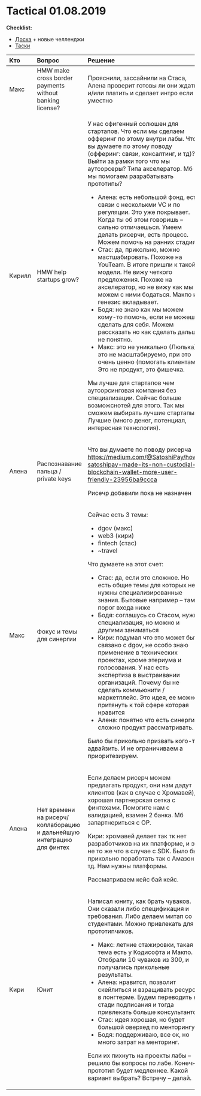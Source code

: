 # Tactical 01.08.2019

**Checklist:**

* [Доска](https://app.asana.com/0/884432933782249/board) + новые челленджи
* [Таски](https://app.asana.com/0/1116270591138915/calendar)

<table>
  <thead>
    <tr>
      <th style="text-align:left"><b>&#x41A;&#x442;&#x43E;</b>
      </th>
      <th style="text-align:left"><b>&#x412;&#x43E;&#x43F;&#x440;&#x43E;&#x441;</b>
      </th>
      <th style="text-align:left"><b>&#x420;&#x435;&#x448;&#x435;&#x43D;&#x438;&#x435;</b>
      </th>
    </tr>
  </thead>
  <tbody>
    <tr>
      <td style="text-align:left">&#x41C;&#x430;&#x43A;&#x441;</td>
      <td style="text-align:left">HMW make cross border payments without banking license?</td>
      <td style="text-align:left">&#x41F;&#x440;&#x43E;&#x44F;&#x441;&#x43D;&#x438;&#x43B;&#x438;, &#x437;&#x430;&#x441;&#x441;&#x430;&#x439;&#x43D;&#x438;&#x43B;&#x438;
        &#x43D;&#x430; &#x421;&#x442;&#x430;&#x441;&#x430;, &#x410;&#x43B;&#x435;&#x43D;&#x430;
        &#x43F;&#x440;&#x43E;&#x432;&#x435;&#x440;&#x438;&#x442; &#x433;&#x43E;&#x442;&#x43E;&#x432;&#x44B;
        &#x43B;&#x438; &#x43E;&#x43D;&#x438; &#x436;&#x434;&#x430;&#x442;&#x44C;
        &#x438;/&#x438;&#x43B;&#x438; &#x43F;&#x43B;&#x430;&#x442;&#x438;&#x442;&#x44C;
        &#x438; &#x441;&#x434;&#x435;&#x43B;&#x430;&#x435;&#x442; &#x438;&#x43D;&#x442;&#x440;&#x43E;
        &#x435;&#x441;&#x43B;&#x438; &#x443;&#x43C;&#x435;&#x441;&#x442;&#x43D;&#x43E;</td>
    </tr>
    <tr>
      <td style="text-align:left">&#x41A;&#x438;&#x440;&#x438;&#x43B;&#x43B;</td>
      <td style="text-align:left">HMW help startups grow?</td>
      <td style="text-align:left">
        <p>&#x423; &#x43D;&#x430;&#x441; &#x43E;&#x444;&#x438;&#x433;&#x435;&#x43D;&#x43D;&#x44B;&#x439;
          &#x441;&#x43E;&#x43B;&#x44E;&#x448;&#x435;&#x43D; &#x434;&#x43B;&#x44F;
          &#x441;&#x442;&#x430;&#x440;&#x442;&#x430;&#x43F;&#x43E;&#x432;. &#x427;&#x442;&#x43E;
          &#x435;&#x441;&#x43B;&#x438; &#x43C;&#x44B; &#x441;&#x434;&#x435;&#x43B;&#x430;&#x435;&#x43C;
          &#x43E;&#x444;&#x444;&#x435;&#x440;&#x438;&#x43D;&#x433; &#x43F;&#x43E;
          &#x44D;&#x442;&#x43E;&#x43C;&#x443; &#x432;&#x43D;&#x443;&#x442;&#x440;&#x438;
          &#x43B;&#x430;&#x431;&#x44B;. &#x427;&#x442;&#x43E; &#x432;&#x44B; &#x434;&#x443;&#x43C;&#x430;&#x435;&#x442;&#x435;
          &#x43F;&#x43E; &#x44D;&#x442;&#x43E;&#x43C;&#x443; &#x43F;&#x43E;&#x432;&#x43E;&#x434;&#x443;
          (&#x43E;&#x444;&#x444;&#x435;&#x440;&#x438;&#x43D;&#x433;: &#x441;&#x432;&#x44F;&#x437;&#x438;,
          &#x43A;&#x43E;&#x43D;&#x441;&#x430;&#x43B;&#x442;&#x438;&#x43D;&#x433;,
          &#x438; &#x442;&#x434;)? &#x412;&#x44B;&#x439;&#x442;&#x438; &#x437;&#x430;
          &#x440;&#x430;&#x43C;&#x43A;&#x438; &#x442;&#x43E;&#x433;&#x43E; &#x447;&#x442;&#x43E;
          &#x43C;&#x44B; &#x430;&#x443;&#x442;&#x441;&#x43E;&#x440;&#x441;&#x435;&#x440;&#x44B;?
          &#x422;&#x438;&#x43F;&#x430; &#x430;&#x43A;&#x441;&#x435;&#x43B;&#x435;&#x440;&#x430;&#x442;&#x43E;&#x440;.
          &#x41C;&#x431; &#x43C;&#x44B; &#x43F;&#x43E;&#x43C;&#x43E;&#x433;&#x430;&#x435;&#x43C;
          &#x440;&#x430;&#x437;&#x440;&#x430;&#x431;&#x430;&#x442;&#x44B;&#x432;&#x430;&#x442;&#x44C;
          &#x43F;&#x440;&#x43E;&#x442;&#x43E;&#x442;&#x438;&#x43F;&#x44B;?</p>
        <ul>
          <li>&#x410;&#x43B;&#x435;&#x43D;&#x430;: &#x435;&#x441;&#x442;&#x44C; &#x43D;&#x435;&#x431;&#x43E;&#x43B;&#x44C;&#x448;&#x43E;&#x439;
            &#x444;&#x43E;&#x43D;&#x434;, &#x435;&#x441;&#x442;&#x44C; &#x441;&#x432;&#x44F;&#x437;&#x438;
            &#x441; &#x43D;&#x435;&#x441;&#x43A;&#x43E;&#x43B;&#x44C;&#x43A;&#x43C;&#x438;
            VC &#x438; &#x43F;&#x43E; &#x440;&#x435;&#x433;&#x443;&#x43B;&#x44F;&#x446;&#x438;&#x438;.
            &#x42D;&#x442;&#x43E; &#x443;&#x436;&#x435; &#x43F;&#x43E;&#x43A;&#x440;&#x44B;&#x432;&#x430;&#x435;&#x442;.
            &#x41A;&#x43E;&#x433;&#x434;&#x430; &#x442;&#x44B; &#x43E;&#x431; &#x44D;&#x442;&#x43E;&#x43C;
            &#x433;&#x43E;&#x432;&#x43E;&#x440;&#x438;&#x448;&#x44C; &#x2013; &#x441;&#x438;&#x43B;&#x44C;&#x43D;&#x43E;
            &#x43E;&#x442;&#x43B;&#x438;&#x447;&#x430;&#x435;&#x448;&#x44C;&#x441;&#x44F;.
            &#x423;&#x43C;&#x435;&#x435;&#x43C; &#x434;&#x435;&#x43B;&#x430;&#x442;&#x44C;
            &#x440;&#x438;&#x441;&#x435;&#x440;&#x447;&#x438;, &#x435;&#x441;&#x442;&#x44C;
            &#x43F;&#x440;&#x43E;&#x446;&#x435;&#x441;&#x441;. &#x41C;&#x43E;&#x436;&#x435;&#x43C;
            &#x43F;&#x43E;&#x43C;&#x43E;&#x447;&#x44C; &#x43D;&#x430; &#x440;&#x430;&#x43D;&#x43D;&#x438;&#x445;
            &#x441;&#x442;&#x430;&#x434;&#x438;&#x44F;&#x445;.</li>
          <li>&#x421;&#x442;&#x430;&#x441;: &#x434;&#x430;, &#x43F;&#x440;&#x438;&#x43A;&#x43E;&#x43B;&#x44C;&#x43D;&#x43E;,
            &#x43C;&#x43E;&#x436;&#x43D;&#x43E; &#x43C;&#x430;&#x441;&#x442;&#x448;&#x430;&#x431;&#x438;&#x440;&#x43E;&#x432;&#x430;&#x442;&#x44C;.
            &#x41F;&#x43E;&#x445;&#x43E;&#x436;&#x435; &#x43D;&#x430; YouTeam. &#x412;
            &#x438;&#x442;&#x43E;&#x433;&#x435; &#x43F;&#x440;&#x438;&#x448;&#x43B;&#x438;
            &#x43A; &#x442;&#x430;&#x43A;&#x43E;&#x439; &#x43C;&#x43E;&#x434;&#x435;&#x43B;&#x438;.
            &#x41D;&#x435; &#x432;&#x438;&#x436;&#x443; &#x447;&#x435;&#x442;&#x43A;&#x43E;&#x433;&#x43E;
            &#x43F;&#x440;&#x435;&#x434;&#x43B;&#x43E;&#x436;&#x435;&#x43D;&#x438;&#x44F;.
            &#x41F;&#x43E;&#x445;&#x43E;&#x436;&#x435; &#x43D;&#x430; &#x430;&#x43A;&#x441;&#x435;&#x43B;&#x435;&#x440;&#x430;&#x442;&#x43E;&#x440;,
            &#x43D;&#x43E; &#x43D;&#x435; &#x432;&#x438;&#x436;&#x443; &#x43A;&#x430;&#x43A;
            &#x43C;&#x44B; &#x43C;&#x43E;&#x436;&#x435;&#x43C; &#x441; &#x43D;&#x438;&#x43C;&#x438;
            &#x431;&#x43E;&#x434;&#x430;&#x442;&#x44C;&#x441;&#x44F;. &#x41C;&#x430;&#x43A;&#x43F;&#x43E;
            &#x438; &#x433;&#x435;&#x43D;&#x435;&#x437;&#x438;&#x441; &#x432;&#x43A;&#x43B;&#x430;&#x434;&#x44B;&#x432;&#x430;&#x435;&#x442;.</li>
          <li>&#x411;&#x43E;&#x434;&#x44F;: &#x43D;&#x435; &#x437;&#x43D;&#x430;&#x44E;
            &#x43A;&#x430;&#x43A; &#x43C;&#x44B; &#x43C;&#x43E;&#x436;&#x435;&#x43C;
            &#x43A;&#x43E;&#x43C;&#x443;-&#x442;&#x43E; &#x43F;&#x43E;&#x43C;&#x43E;&#x447;&#x44C;,
            &#x435;&#x441;&#x43B;&#x438; &#x43D;&#x435; &#x43C;&#x43E;&#x436;&#x435;&#x448;&#x44C;
            &#x441;&#x434;&#x435;&#x43B;&#x430;&#x442;&#x44C; &#x434;&#x43B;&#x44F;
            &#x441;&#x435;&#x431;&#x44F;. &#x41C;&#x43E;&#x436;&#x435;&#x43C; &#x440;&#x430;&#x441;&#x441;&#x43A;&#x430;&#x437;&#x430;&#x442;&#x44C;
            &#x43D;&#x43E; &#x43A;&#x430;&#x43A; &#x441;&#x434;&#x435;&#x43B;&#x430;&#x442;&#x44C;
            &#x434;&#x430;&#x43B;&#x44C;&#x448;&#x435; &#x43D;&#x435; &#x43F;&#x43E;&#x43D;&#x44F;&#x442;&#x43D;&#x43E;.</li>
          <li>&#x41C;&#x430;&#x43A;&#x441;: &#x44D;&#x442;&#x43E; &#x43D;&#x435; &#x443;&#x43D;&#x438;&#x43A;&#x430;&#x43B;&#x44C;&#x43D;&#x43E;
            (&#x41B;&#x44E;&#x43B;&#x44C;&#x43A;&#x430;), &#x44D;&#x442;&#x43E; &#x43D;&#x435;
            &#x43C;&#x430;&#x441;&#x448;&#x442;&#x430;&#x431;&#x438;&#x440;&#x443;&#x435;&#x43C;&#x43E;,
            &#x43F;&#x440;&#x438; &#x44D;&#x442;&#x43E; &#x43E;&#x447;&#x435;&#x43D;&#x44C;
            &#x446;&#x435;&#x43D;&#x43D;&#x43E; (&#x43F;&#x43E;&#x43C;&#x43E;&#x433;&#x430;&#x442;&#x44C;
            &#x43A;&#x43B;&#x438;&#x435;&#x43D;&#x442;&#x430;&#x43C;). &#x42D;&#x442;&#x43E;
            &#x43D;&#x435; &#x43F;&#x440;&#x43E;&#x434;&#x443;&#x43A;&#x442;, &#x44D;&#x442;&#x43E;
            &#x444;&#x438;&#x448;&#x435;&#x447;&#x43A;&#x430;.</li>
        </ul>
        <p>&#x41C;&#x44B; &#x43B;&#x443;&#x447;&#x448;&#x435; &#x434;&#x43B;&#x44F;
          &#x441;&#x442;&#x430;&#x440;&#x442;&#x430;&#x43F;&#x43E;&#x432; &#x447;&#x435;&#x43C;
          &#x430;&#x443;&#x442;&#x441;&#x43E;&#x440;&#x441;&#x438;&#x43D;&#x433;&#x43E;&#x432;&#x430;&#x44F;
          &#x43A;&#x43E;&#x43C;&#x43F;&#x430;&#x43D;&#x438;&#x44F; &#x431;&#x435;&#x437;
          &#x441;&#x43F;&#x435;&#x446;&#x438;&#x430;&#x43B;&#x438;&#x437;&#x430;&#x446;&#x438;&#x438;.
          &#x421;&#x435;&#x439;&#x447;&#x430;&#x441; &#x431;&#x43E;&#x43B;&#x44C;&#x448;&#x435;
          &#x432;&#x43E;&#x437;&#x43C;&#x43E;&#x436;&#x441;&#x43D;&#x43E;&#x442;&#x435;&#x439;
          &#x434;&#x43B;&#x44F; &#x44D;&#x442;&#x43E;&#x433;&#x43E;. &#x422;&#x430;&#x43A;
          &#x43C;&#x44B; &#x441;&#x43C;&#x43E;&#x436;&#x435;&#x43C; &#x432;&#x44B;&#x431;&#x438;&#x440;&#x430;&#x442;&#x44C;
          &#x43B;&#x443;&#x447;&#x448;&#x438;&#x435; &#x441;&#x442;&#x430;&#x440;&#x442;&#x430;&#x43F;&#x44B;.
          &#x41B;&#x443;&#x447;&#x448;&#x438;&#x435; (&#x43C;&#x43D;&#x43E;&#x433;&#x43E;
          &#x434;&#x435;&#x43D;&#x435;&#x433;, &#x43F;&#x43E;&#x442;&#x435;&#x43D;&#x446;&#x438;&#x430;&#x43B;,
          &#x438;&#x43D;&#x442;&#x435;&#x440;&#x435;&#x441;&#x43D;&#x430;&#x44F;
          &#x442;&#x435;&#x445;&#x43D;&#x43E;&#x43B;&#x43E;&#x433;&#x438;&#x44F;).</p>
      </td>
    </tr>
    <tr>
      <td style="text-align:left">&#x410;&#x43B;&#x435;&#x43D;&#x430;</td>
      <td style="text-align:left">&#x420;&#x430;&#x441;&#x43F;&#x43E;&#x437;&#x43D;&#x430;&#x432;&#x430;&#x43D;&#x438;&#x435;
        &#x43F;&#x430;&#x43B;&#x44C;&#x446;&#x430; / private keys</td>
      <td style="text-align:left">
        <p>&#x427;&#x442;&#x43E; &#x432;&#x44B; &#x434;&#x443;&#x43C;&#x430;&#x435;&#x442;&#x435;
          &#x43F;&#x43E; &#x43F;&#x43E;&#x432;&#x43E;&#x434;&#x443; &#x440;&#x438;&#x441;&#x435;&#x440;&#x447;&#x430;
          <a
          href="https://medium.com/@SatoshiPay/how-satoshipay-made-its-non-custodial-blockchain-wallet-more-user-friendly-23956ba9ccca">https://medium.com/@SatoshiPay/how-satoshipay-made-its-non-custodial-blockchain-wallet-more-user-friendly-23956ba9ccca</a>
        </p>
        <p>&#x420;&#x438;&#x441;&#x435;&#x447;&#x440; &#x434;&#x43E;&#x431;&#x430;&#x432;&#x438;&#x43B;&#x438;
          &#x43F;&#x43E;&#x43A;&#x430; &#x43D;&#x435; &#x43D;&#x430;&#x437;&#x43D;&#x430;&#x447;&#x435;&#x43D;</p>
      </td>
    </tr>
    <tr>
      <td style="text-align:left">&#x41C;&#x430;&#x43A;&#x441;</td>
      <td style="text-align:left">&#x424;&#x43E;&#x43A;&#x443;&#x441; &#x438; &#x442;&#x435;&#x43C;&#x44B;
        &#x434;&#x43B;&#x44F; &#x441;&#x438;&#x43D;&#x435;&#x440;&#x433;&#x438;&#x438;</td>
      <td
      style="text-align:left">
        <p>&#x421;&#x435;&#x439;&#x447;&#x430;&#x441; &#x435;&#x441;&#x442;&#x44C;
          3 &#x442;&#x435;&#x43C;&#x44B;:</p>
        <ul>
          <li>dgov (&#x43C;&#x430;&#x43A;&#x441;)</li>
          <li>web3 (&#x43A;&#x438;&#x440;&#x438;)</li>
          <li>fintech (&#x441;&#x442;&#x430;&#x441;)</li>
          <li>~travel</li>
        </ul>
        <p>&#x427;&#x442;&#x43E; &#x434;&#x443;&#x43C;&#x430;&#x435;&#x442;&#x435;
          &#x43D;&#x430; &#x44D;&#x442;&#x43E;&#x442; &#x441;&#x447;&#x435;&#x442;:</p>
        <ul>
          <li>&#x421;&#x442;&#x430;&#x441;: &#x434;&#x430;, &#x435;&#x441;&#x43B;&#x438;
            &#x44D;&#x442;&#x43E; &#x441;&#x43B;&#x43E;&#x436;&#x43D;&#x43E;&#x435;.
            &#x41D;&#x43E; &#x435;&#x441;&#x442;&#x44C; &#x43E;&#x431;&#x449;&#x438;&#x435;
            &#x442;&#x435;&#x43C;&#x44B; &#x434;&#x43B;&#x44F; &#x43A;&#x43E;&#x442;&#x43E;&#x440;&#x44B;&#x445;
            &#x43D;&#x435; &#x43D;&#x443;&#x436;&#x43D;&#x44B; &#x441;&#x43F;&#x435;&#x446;&#x438;&#x430;&#x43B;&#x438;&#x437;&#x438;&#x440;&#x43E;&#x432;&#x430;&#x43D;&#x43D;&#x44B;&#x435;
            &#x437;&#x43D;&#x430;&#x43D;&#x438;&#x44F;. &#x411;&#x44B;&#x442;&#x43E;&#x432;&#x44B;&#x435;
            &#x43D;&#x430;&#x43F;&#x440;&#x438;&#x43C;&#x435;&#x440; &#x2013; &#x442;&#x430;&#x43C;
            &#x43F;&#x43E;&#x440;&#x43E;&#x433; &#x432;&#x445;&#x43E;&#x434;&#x430;
            &#x43D;&#x438;&#x436;&#x435;</li>
          <li>&#x411;&#x43E;&#x434;&#x44F;: &#x441;&#x43E;&#x433;&#x43B;&#x430;&#x448;&#x443;&#x441;&#x44C;
            &#x441;&#x43E; &#x421;&#x442;&#x430;&#x441;&#x43E;&#x43C;, &#x43D;&#x443;&#x436;&#x43D;&#x430;
            &#x441;&#x43F;&#x435;&#x446;&#x438;&#x430;&#x43B;&#x438;&#x437;&#x430;&#x446;&#x438;&#x44F;,
            &#x43D;&#x43E; &#x43C;&#x43E;&#x436;&#x43D;&#x43E; &#x438; &#x434;&#x440;&#x443;&#x433;&#x438;&#x43C;&#x438;
            &#x437;&#x430;&#x43D;&#x438;&#x43C;&#x430;&#x442;&#x44C;&#x441;&#x44F;</li>
          <li>&#x41A;&#x438;&#x440;&#x438;: &#x43F;&#x43E;&#x434;&#x443;&#x43C;&#x430;&#x43B;
            &#x447;&#x442;&#x43E; &#x44D;&#x442;&#x43E; &#x43C;&#x43E;&#x436;&#x435;&#x442;
            &#x431;&#x44B;&#x442;&#x44C; &#x441;&#x432;&#x44F;&#x437;&#x430;&#x43D;&#x43E;
            &#x441; dgov, &#x43D;&#x435; &#x43E;&#x441;&#x43E;&#x431;&#x43E; &#x437;&#x43D;&#x430;&#x44E;
            &#x43F;&#x440;&#x438;&#x43C;&#x435;&#x43D;&#x435;&#x43D;&#x438;&#x435;
            &#x432; &#x442;&#x435;&#x445;&#x43D;&#x438;&#x447;&#x435;&#x441;&#x43A;&#x438;&#x445;
            &#x43F;&#x440;&#x43E;&#x435;&#x43A;&#x442;&#x430;&#x445;, &#x43A;&#x440;&#x43E;&#x43C;&#x435;
            &#x44D;&#x442;&#x435;&#x440;&#x438;&#x443;&#x43C;&#x430; &#x438; &#x433;&#x43E;&#x43B;&#x43E;&#x441;&#x43E;&#x432;&#x430;&#x43D;&#x438;&#x44F;.
            &#x423; &#x43D;&#x430;&#x441; &#x435;&#x441;&#x442;&#x44C; &#x44D;&#x43A;&#x441;&#x43F;&#x435;&#x440;&#x442;&#x438;&#x437;&#x430;
            &#x432; &#x432;&#x44B;&#x441;&#x442;&#x440;&#x430;&#x438;&#x432;&#x430;&#x43D;&#x438;&#x438;
            &#x43E;&#x440;&#x433;&#x430;&#x43D;&#x438;&#x437;&#x430;&#x446;&#x438;&#x439;.
            &#x41F;&#x43E;&#x447;&#x435;&#x43C;&#x443; &#x431;&#x44B; &#x43D;&#x435;
            &#x441;&#x434;&#x435;&#x43B;&#x430;&#x442;&#x44C; &#x43A;&#x43E;&#x43C;&#x43C;&#x44C;&#x44E;&#x43D;&#x438;&#x442;&#x438;
            / &#x43C;&#x430;&#x440;&#x43A;&#x435;&#x442;&#x43F;&#x43B;&#x435;&#x439;&#x441;.
            &#x42D;&#x442;&#x43E; &#x438;&#x434;&#x435;&#x44F;, &#x435;&#x435; &#x43C;&#x43E;&#x436;&#x43D;&#x43E;
            &#x43F;&#x440;&#x438;&#x442;&#x44F;&#x43D;&#x443;&#x442;&#x44C; &#x43A;
            &#x442;&#x43E;&#x439; &#x441;&#x444;&#x435;&#x440;&#x435; &#x43A;&#x43E;&#x442;&#x43E;&#x440;&#x430;&#x44F;
            &#x43D;&#x440;&#x430;&#x432;&#x438;&#x442;&#x441;&#x44F;</li>
          <li>&#x410;&#x43B;&#x435;&#x43D;&#x430;: &#x43F;&#x43E;&#x43D;&#x44F;&#x442;&#x43D;&#x43E;
            &#x447;&#x442;&#x43E; &#x435;&#x441;&#x442;&#x44C; &#x441;&#x438;&#x43D;&#x435;&#x440;&#x433;&#x438;&#x44F;,
            &#x441;&#x43B;&#x43E;&#x436;&#x43D;&#x43E; &#x43F;&#x440;&#x43E;&#x434;&#x443;&#x43A;&#x442;
            &#x440;&#x430;&#x441;&#x441;&#x43C;&#x430;&#x442;&#x440;&#x438;&#x432;&#x430;&#x442;&#x44C;.</li>
        </ul>
        <p>&#x411;&#x44B;&#x43B;&#x43E; &#x431;&#x44B; &#x43F;&#x440;&#x438;&#x43A;&#x43E;&#x43B;&#x44C;&#x43D;&#x43E;
          &#x43F;&#x440;&#x438;&#x437;&#x432;&#x430;&#x442;&#x44C; &#x43A;&#x43E;&#x433;&#x43E;-&#x442;&#x43E;
          &#x430;&#x434;&#x432;&#x430;&#x439;&#x437;&#x438;&#x442;&#x44C;. &#x418;
          &#x43D;&#x435; &#x43E;&#x433;&#x440;&#x430;&#x43D;&#x438;&#x447;&#x438;&#x432;&#x430;&#x435;&#x43C;
          &#x430; &#x43F;&#x440;&#x438;&#x43E;&#x440;&#x438;&#x442;&#x435;&#x437;&#x438;&#x440;&#x443;&#x435;&#x43C;.</p>
        </td>
    </tr>
    <tr>
      <td style="text-align:left">&#x410;&#x43B;&#x435;&#x43D;&#x430;</td>
      <td style="text-align:left">&#x41D;&#x435;&#x442; &#x432;&#x440;&#x435;&#x43C;&#x435;&#x43D;&#x438;
        &#x43D;&#x430; &#x440;&#x438;&#x441;&#x435;&#x440;&#x447;/&#x43A;&#x43E;&#x43B;&#x43B;&#x430;&#x431;&#x43E;&#x440;&#x430;&#x446;&#x438;&#x44E;
        &#x438; &#x434;&#x430;&#x43B;&#x44C;&#x43D;&#x435;&#x439;&#x448;&#x443;&#x44E;
        &#x438;&#x43D;&#x442;&#x435;&#x433;&#x440;&#x430;&#x446;&#x438;&#x44E;
        &#x434;&#x43B;&#x44F; &#x444;&#x438;&#x43D;&#x442;&#x435;&#x445;</td>
      <td
      style="text-align:left">
        <p>&#x415;&#x441;&#x43B;&#x438; &#x434;&#x435;&#x43B;&#x430;&#x435;&#x43C;
          &#x440;&#x438;&#x441;&#x435;&#x440;&#x447; &#x43C;&#x43E;&#x436;&#x435;&#x43C;
          &#x43F;&#x440;&#x435;&#x434;&#x43B;&#x430;&#x433;&#x430;&#x442;&#x44C;
          &#x43F;&#x440;&#x43E;&#x434;&#x443;&#x43A;&#x442;, &#x43E;&#x43D;&#x438;
          &#x43D;&#x430;&#x43C; &#x434;&#x430;&#x434;&#x443;&#x442; &#x43A;&#x43B;&#x438;&#x435;&#x43D;&#x442;&#x43E;&#x432;
          (&#x43A;&#x430;&#x43A; &#x432; &#x441;&#x43B;&#x443;&#x447;&#x430;&#x435;
          &#x441; &#x425;&#x440;&#x43E;&#x43C;&#x430;&#x432;&#x435;&#x439;), &#x445;&#x43E;&#x440;&#x43E;&#x448;&#x430;&#x44F;
          &#x43F;&#x430;&#x440;&#x442;&#x43D;&#x435;&#x440;&#x441;&#x43A;&#x430;&#x44F;
          &#x441;&#x435;&#x442;&#x43A;&#x430; &#x441; &#x444;&#x438;&#x43D;&#x442;&#x435;&#x445;&#x430;&#x43C;&#x438;.
          &#x41F;&#x43E;&#x43C;&#x43E;&#x433;&#x438;&#x442;&#x435; &#x43D;&#x430;&#x43C;
          &#x441; &#x432;&#x430;&#x43B;&#x438;&#x434;&#x430;&#x446;&#x438;&#x435;&#x439;,
          &#x432;&#x437;&#x430;&#x43C;&#x435;&#x43D; 2 &#x431;&#x430;&#x43D;&#x43A;&#x430;.
          &#x41C;&#x431; &#x437;&#x430;&#x43F;&#x430;&#x440;&#x442;&#x43D;&#x435;&#x440;&#x438;&#x442;&#x44C;&#x441;&#x44F;
          &#x441; OP.</p>
        <p>&#x41A;&#x438;&#x440;&#x438;: &#x445;&#x440;&#x43E;&#x43C;&#x430;&#x432;&#x435;&#x439;
          &#x434;&#x435;&#x43B;&#x430;&#x435;&#x442; &#x442;&#x430;&#x43A; &#x442;&#x43A;
          &#x43D;&#x435;&#x442; &#x440;&#x430;&#x437;&#x440;&#x430;&#x431;&#x43E;&#x442;&#x447;&#x438;&#x43A;&#x43E;&#x432;
          &#x43D;&#x430; &#x438;&#x445; &#x43F;&#x43B;&#x430;&#x442;&#x444;&#x43E;&#x440;&#x43C;&#x435;,
          &#x438; &#x44D;&#x442;&#x43E; &#x43D;&#x435; &#x442;&#x43E; &#x436;&#x435;
          &#x447;&#x442;&#x43E; &#x432; &#x441;&#x43B;&#x443;&#x447;&#x430;&#x435;
          &#x441; SDK. &#x411;&#x44B;&#x43B;&#x43E; &#x431;&#x44B; &#x43F;&#x440;&#x438;&#x43A;&#x43E;&#x43B;&#x44C;&#x43D;&#x43E;
          &#x43F;&#x43E;&#x440;&#x430;&#x431;&#x43E;&#x442;&#x430;&#x442;&#x44C;
          &#x442;&#x430;&#x43A; &#x441; &#x410;&#x43C;&#x430;&#x437;&#x43E;&#x43D;
          &#x438; &#x442;&#x434;. &#x41D;&#x430;&#x43C; &#x43D;&#x443;&#x436;&#x43D;&#x44B;
          &#x43F;&#x43B;&#x430;&#x442;&#x444;&#x43E;&#x440;&#x43C;&#x44B;.</p>
        <p>&#x420;&#x430;&#x441;&#x441;&#x43C;&#x430;&#x442;&#x440;&#x438;&#x432;&#x430;&#x435;&#x43C;
          &#x43A;&#x435;&#x439;&#x441; &#x431;&#x430;&#x439; &#x43A;&#x435;&#x439;&#x441;.</p>
        </td>
    </tr>
    <tr>
      <td style="text-align:left">&#x41A;&#x438;&#x440;&#x438;</td>
      <td style="text-align:left">&#x42E;&#x43D;&#x438;&#x442;</td>
      <td style="text-align:left">
        <p>&#x41D;&#x430;&#x43F;&#x438;&#x441;&#x430;&#x43B; &#x44E;&#x43D;&#x438;&#x442;&#x443;,
          &#x43A;&#x430;&#x43A; &#x431;&#x440;&#x430;&#x442;&#x44C; &#x447;&#x443;&#x432;&#x430;&#x43A;&#x43E;&#x432;.
          &#x41E;&#x43D;&#x438; &#x441;&#x43A;&#x430;&#x437;&#x430;&#x43B;&#x438;
          &#x43B;&#x438;&#x431;&#x43E; &#x441;&#x43F;&#x435;&#x446;&#x438;&#x444;&#x438;&#x43A;&#x430;&#x446;&#x438;&#x44F;
          &#x438; &#x442;&#x440;&#x435;&#x431;&#x43E;&#x432;&#x430;&#x43D;&#x438;&#x44F;.
          &#x41B;&#x438;&#x431;&#x43E; &#x434;&#x435;&#x43B;&#x430;&#x435;&#x43C;
          &#x43C;&#x438;&#x442;&#x430;&#x43F; &#x441;&#x43E; &#x441;&#x442;&#x443;&#x434;&#x435;&#x43D;&#x442;&#x430;&#x43C;&#x438;.
          &#x41C;&#x43E;&#x436;&#x43D;&#x43E; &#x43F;&#x440;&#x438;&#x432;&#x43B;&#x435;&#x43A;&#x430;&#x442;&#x44C;
          &#x434;&#x43B;&#x44F; &#x43F;&#x440;&#x43E;&#x442;&#x43E;&#x442;&#x438;&#x43F;&#x447;&#x438;&#x43A;&#x43E;&#x432;.</p>
        <ul>
          <li>&#x41C;&#x430;&#x43A;&#x441;: &#x43B;&#x435;&#x442;&#x43D;&#x438;&#x435;
            &#x441;&#x442;&#x430;&#x436;&#x438;&#x440;&#x43E;&#x432;&#x43A;&#x438;,
            &#x442;&#x430;&#x43A;&#x430;&#x44F; &#x442;&#x435;&#x43C;&#x430; &#x435;&#x441;&#x442;&#x44C;
            &#x443; &#x41A;&#x43E;&#x434;&#x438;&#x441;&#x43E;&#x444;&#x442;&#x430;
            &#x438; &#x41C;&#x430;&#x43A;&#x43F;&#x43E;. &#x41E;&#x442;&#x43E;&#x431;&#x440;&#x430;&#x43B;&#x438;
            10 &#x447;&#x443;&#x432;&#x430;&#x43A;&#x43E;&#x432; &#x438;&#x437; 300,
            &#x438; &#x43F;&#x43E;&#x43B;&#x443;&#x447;&#x430;&#x43B;&#x438;&#x441;&#x44C;
            &#x43F;&#x440;&#x438;&#x43A;&#x43E;&#x43B;&#x44C;&#x43D;&#x44B;&#x435;
            &#x440;&#x435;&#x437;&#x443;&#x43B;&#x44C;&#x442;&#x430;&#x442;&#x44B;.</li>
          <li>&#x410;&#x43B;&#x435;&#x43D;&#x430;: &#x43D;&#x440;&#x430;&#x432;&#x438;&#x442;&#x441;&#x44F;,
            &#x43F;&#x43E;&#x437;&#x432;&#x43E;&#x43B;&#x438;&#x442; &#x441;&#x43A;&#x435;&#x439;&#x43B;&#x438;&#x442;&#x44C;&#x441;&#x44F;
            &#x438; &#x432;&#x437;&#x440;&#x430;&#x449;&#x438;&#x432;&#x430;&#x442;&#x44C;
            &#x440;&#x435;&#x441;&#x443;&#x440;&#x441;&#x44B; &#x432; &#x43B;&#x43E;&#x43D;&#x433;&#x442;&#x435;&#x440;&#x43C;&#x435;.
            &#x411;&#x443;&#x434;&#x435;&#x43C; &#x43F;&#x435;&#x440;&#x435;&#x432;&#x43E;&#x434;&#x438;&#x442;&#x44C;
            &#x43D;&#x430; &#x441;&#x442;&#x430;&#x434;&#x438; &#x43F;&#x43E;&#x434;&#x43F;&#x438;&#x441;&#x430;&#x43D;&#x438;&#x44F;
            &#x438; &#x442;&#x43E;&#x433;&#x434;&#x430; &#x43F;&#x440;&#x438;&#x432;&#x43B;&#x435;&#x43A;&#x430;&#x442;&#x44C;
            &#x431;&#x43E;&#x43B;&#x44C;&#x448;&#x435; &#x43A;&#x43E;&#x43D;&#x441;&#x443;&#x43B;&#x44C;&#x442;&#x430;&#x43D;&#x442;&#x43E;&#x432;</li>
          <li>&#x421;&#x442;&#x430;&#x441;: &#x438;&#x434;&#x435;&#x44F; &#x445;&#x43E;&#x440;&#x43E;&#x448;&#x430;&#x44F;,
            &#x43D;&#x43E; &#x431;&#x443;&#x434;&#x435;&#x442; &#x431;&#x43E;&#x43B;&#x44C;&#x448;&#x43E;&#x439;
            &#x43E;&#x432;&#x435;&#x440;&#x445;&#x435;&#x434; &#x43F;&#x43E; &#x43C;&#x435;&#x43D;&#x442;&#x43E;&#x440;&#x438;&#x43D;&#x433;&#x443;</li>
          <li>&#x411;&#x43E;&#x434;&#x44F;: &#x43F;&#x43E;&#x434;&#x434;&#x435;&#x440;&#x436;&#x438;&#x432;&#x430;&#x44E;,
            &#x432;&#x441;&#x435; &#x43E;&#x43A;, &#x43D;&#x43E; &#x43C;&#x43D;&#x43E;&#x433;&#x43E;
            &#x437;&#x430;&#x442;&#x440;&#x430;&#x442; &#x43D;&#x430; &#x43C;&#x435;&#x43D;&#x442;&#x43E;&#x440;&#x438;&#x43D;&#x433;.</li>
        </ul>
        <p>&#x415;&#x441;&#x43B;&#x438; &#x438;&#x445; &#x43F;&#x438;&#x445;&#x43D;&#x443;&#x442;&#x44C;
          &#x43D;&#x430; &#x43F;&#x440;&#x43E;&#x435;&#x43A;&#x442;&#x44B; &#x43B;&#x430;&#x431;&#x44B;
          &#x2013; &#x440;&#x435;&#x448;&#x438;&#x43B;&#x43E; &#x431;&#x44B; &#x432;&#x43E;&#x43F;&#x440;&#x43E;&#x441;&#x44B;
          &#x43F;&#x43E; &#x43B;&#x430;&#x431;&#x435;. &#x41A;&#x43E;&#x43D;&#x435;&#x447;&#x43D;&#x43E;
          &#x43F;&#x440;&#x43E;&#x442;&#x43E;&#x442;&#x438;&#x43F; &#x431;&#x443;&#x434;&#x435;&#x442;
          &#x43C;&#x435;&#x434;&#x43B;&#x435;&#x43D;&#x43D;&#x435;&#x435;. &#x41A;&#x430;&#x43A;&#x43E;&#x439;
          &#x432;&#x430;&#x440;&#x438;&#x430;&#x43D;&#x442; &#x432;&#x44B;&#x431;&#x440;&#x430;&#x442;&#x44C;?
          &#x412;&#x441;&#x442;&#x440;&#x435;&#x447;&#x443; &#x2013; &#x434;&#x435;&#x43B;&#x430;&#x439;.</p>
      </td>
    </tr>
  </tbody>
</table>